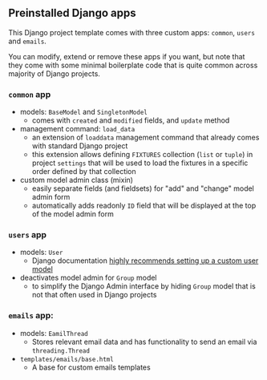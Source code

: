 ## Preinstalled Django apps

This Django project template comes with three custom apps:
`common`, `users` and `emails`.

You can modify, extend or remove these apps if you want,
but note that they come with some minimal boilerplate code
that is quite common across majority of Django projects.

### `common` app

- models: `BaseModel` and `SingletonModel`
    - comes with `created` and `modified` fields, and `update` method
- management command: `load_data`
    - an extension of `loaddata` management command that
      already comes with standard Django project
    - this extension allows defining `FIXTURES` collection
      (`list` or `tuple`) in project `settings` that will be used to
      load the fixtures in a specific order defined by that collection
- custom model admin class (mixin)
    - easily separate fields (and fieldsets) for "add" and "change"
      model admin form
    - automatically adds readonly `ID` field that will be displayed at
      the top of the model admin form

### `users` app

- models: `User`
    - Django documentation [highly recommends setting up a
      custom user model](https://docs.djangoproject.com/en/4.2/topics/auth/customizing/#using-a-custom-user-model-when-starting-a-project)
- deactivates model admin for `Group` model
    - to simplify the Django Admin interface by hiding `Group`
      model that is not that often used in Django projects

### `emails` app:

- models: `EamilThread`
    - Stores relevant email data and has functionality to send an
      email via `threading.Thread`
- `templates/emails/base.html`
    - A base for custom emails templates
